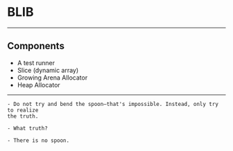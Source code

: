 # BLIB
---

## Components
* A test runner
* Slice (dynamic array)
* Growing Arena Allocator
* Heap Allocator

---

```
- Do not try and bend the spoon—that's impossible. Instead, only try to realize
the truth.  

- What truth? 

- There is no spoon.
```
